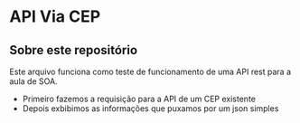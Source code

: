 # API Via CEP

## Sobre este repositório

Este arquivo funciona como teste de funcionamento de uma API rest para a aula de SOA.

- Primeiro fazemos a requisição para a API de um CEP existente
- Depois exbibimos as informações que puxamos por um json simples
